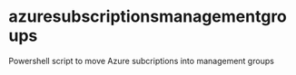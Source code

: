 # azuresubscriptionsmanagementgroups

Powershell script to move Azure subcriptions into management groups
